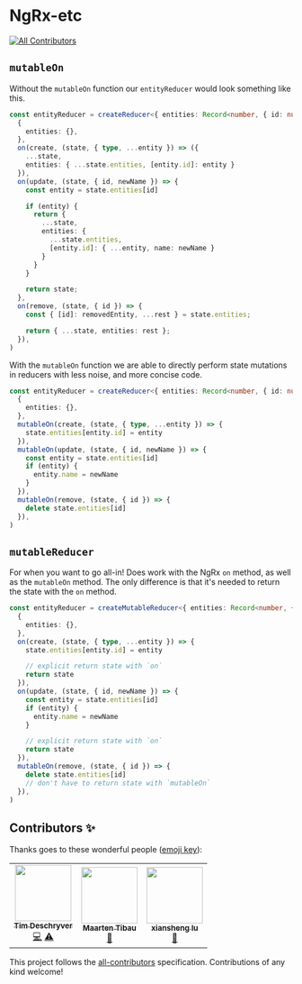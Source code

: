 # NgRx-etc

[![All Contributors](https://img.shields.io/badge/all_contributors-2-orange.svg?style=flat-square)](#contributors)

## `mutableOn`

Without the `mutableOn` function our `entityReducer` would look something like this.

```ts
const entityReducer = createReducer<{ entities: Record<number, { id: number; name: string }> }>(
  {
    entities: {},
  },
  on(create, (state, { type, ...entity }) => ({
    ...state,
    entities: { ...state.entities, [entity.id]: entity }
  }),
  on(update, (state, { id, newName }) => {
    const entity = state.entities[id]

    if (entity) {
      return {
        ...state,
        entities: {
          ...state.entities,
          [entity.id]: { ...entity, name: newName }
        }
      }
    }

    return state;
  },
  on(remove, (state, { id }) => {
    const { [id]: removedEntity, ...rest } = state.entities;

    return { ...state, entities: rest };
  }),
)
```

With the `mutableOn` function we are able to directly perform state mutations in reducers with less noise, and more concise code.

```ts
const entityReducer = createReducer<{ entities: Record<number, { id: number; name: string }> }>(
  {
    entities: {},
  },
  mutableOn(create, (state, { type, ...entity }) => {
    state.entities[entity.id] = entity
  }),
  mutableOn(update, (state, { id, newName }) => {
    const entity = state.entities[id]
    if (entity) {
      entity.name = newName
    }
  }),
  mutableOn(remove, (state, { id }) => {
    delete state.entities[id]
  }),
)
```

## `mutableReducer`

For when you want to go all-in!
Does work with the NgRx `on` method, as well as the `mutableOn` method.
The only difference is that it's needed to return the state with the `on` method.

```ts
const entityReducer = createMutableReducer<{ entities: Record<number, { id: number; name: string }> }>(
  {
    entities: {},
  },
  on(create, (state, { type, ...entity }) => {
    state.entities[entity.id] = entity

    // explicit return state with `on`
    return state
  }),
  on(update, (state, { id, newName }) => {
    const entity = state.entities[id]
    if (entity) {
      entity.name = newName
    }

    // explicit return state with `on`
    return state
  }),
  mutableOn(remove, (state, { id }) => {
    delete state.entities[id]
    // don't have to return state with `mutableOn`
  }),
)
```

## Contributors ✨

Thanks goes to these wonderful people ([emoji key](https://allcontributors.org/docs/en/emoji-key)):

<!-- ALL-CONTRIBUTORS-LIST:START - Do not remove or modify this section -->
<!-- prettier-ignore-start -->
<!-- markdownlint-disable -->
<table>
  <tr>
    <td align="center"><a href="http://timdeschryver.dev"><img src="https://avatars1.githubusercontent.com/u/28659384?v=4?s=100" width="100px;" alt=""/><br /><sub><b>Tim Deschryver</b></sub></a><br /><a href="https://github.com/timdeschryver/ngrx-etc/commits?author=timdeschryver" title="Code">💻</a> <a href="https://github.com/timdeschryver/ngrx-etc/commits?author=timdeschryver" title="Tests">⚠️</a></td>
    <td align="center"><a href="https://twitter.com/maartentibau"><img src="https://avatars1.githubusercontent.com/u/4103756?v=4?s=100" width="100px;" alt=""/><br /><sub><b>Maarten Tibau</b></sub></a><br /><a href="https://github.com/timdeschryver/ngrx-etc/commits?author=maartentibau" title="Documentation">📖</a></td>
    <td align="center"><a href="https://xianshenglu.xyz"><img src="https://avatars.githubusercontent.com/u/23273077?v=4?s=100" width="100px;" alt=""/><br /><sub><b>xiansheng lu</b></sub></a><br /><a href="https://github.com/timdeschryver/ngrx-etc/commits?author=xianshenglu" title="Documentation">📖</a></td>
  </tr>
</table>

<!-- markdownlint-restore -->
<!-- prettier-ignore-end -->

<!-- ALL-CONTRIBUTORS-LIST:END -->

This project follows the [all-contributors](https://github.com/all-contributors/all-contributors) specification. Contributions of any kind welcome!

